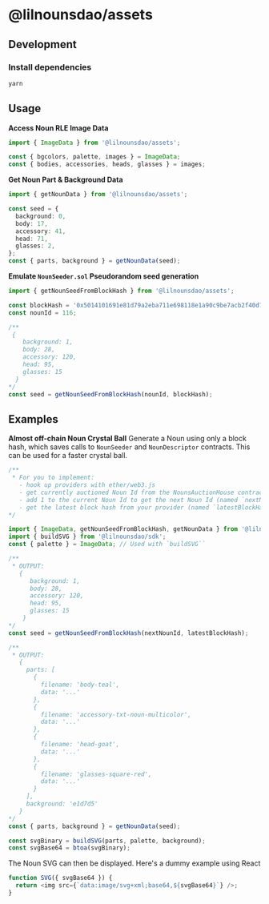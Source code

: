# @lilnounsdao/assets

## Development

### Install dependencies

```sh
yarn
```

## Usage

**Access Noun RLE Image Data**

```ts
import { ImageData } from '@lilnounsdao/assets';

const { bgcolors, palette, images } = ImageData;
const { bodies, accessories, heads, glasses } = images;
```

**Get Noun Part & Background Data**

```ts
import { getNounData } from '@lilnounsdao/assets';

const seed = {
  background: 0,
  body: 17,
  accessory: 41,
  head: 71,
  glasses: 2,
};
const { parts, background } = getNounData(seed);
```

**Emulate `NounSeeder.sol` Pseudorandom seed generation**

```ts
import { getNounSeedFromBlockHash } from '@lilnounsdao/assets';

const blockHash = '0x5014101691e81d79a2eba711e698118e1a90c9be7acb2f40d7f200134ee53e01';
const nounId = 116;

/**
 {
    background: 1,
    body: 28,
    accessory: 120,
    head: 95,
    glasses: 15
  }
*/
const seed = getNounSeedFromBlockHash(nounId, blockHash);
```

## Examples

**Almost off-chain Noun Crystal Ball**
Generate a Noun using only a block hash, which saves calls to `NounSeeder` and `NounDescriptor` contracts. This can be used for a faster crystal ball.

```ts
/**
 * For you to implement:
   - hook up providers with ether/web3.js
   - get currently auctioned Noun Id from the NounsAuctionHouse contract
   - add 1 to the current Noun Id to get the next Noun Id (named `nextNounId` below)
   - get the latest block hash from your provider (named `latestBlockHash` below)
*/

import { ImageData, getNounSeedFromBlockHash, getNounData } from '@lilnounsdao/assets';
import { buildSVG } from '@lilnounsdao/sdk';
const { palette } = ImageData; // Used with `buildSVG``

/**
 * OUTPUT:
   {
      background: 1,
      body: 28,
      accessory: 120,
      head: 95,
      glasses: 15
    }
*/
const seed = getNounSeedFromBlockHash(nextNounId, latestBlockHash);

/** 
 * OUTPUT:
   {
     parts: [
       {
         filename: 'body-teal',
         data: '...'
       },
       {
         filename: 'accessory-txt-noun-multicolor',
         data: '...'
       },
       {
         filename: 'head-goat',
         data: '...'
       },
       {
         filename: 'glasses-square-red',
         data: '...'
       }
     ],
     background: 'e1d7d5'
   }
*/
const { parts, background } = getNounData(seed);

const svgBinary = buildSVG(parts, palette, background);
const svgBase64 = btoa(svgBinary);
```

The Noun SVG can then be displayed. Here's a dummy example using React

```ts
function SVG({ svgBase64 }) {
  return <img src={`data:image/svg+xml;base64,${svgBase64}`} />;
}
```
